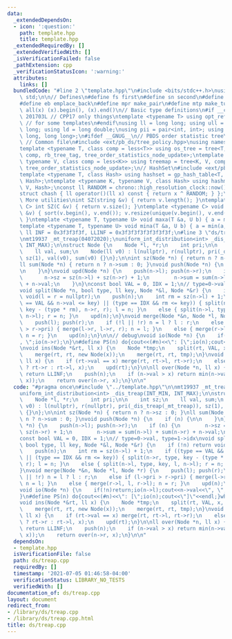 ```yaml
---
data:
  _extendedDependsOn:
  - icon: ':question:'
    path: template.hpp
    title: template.hpp
  _extendedRequiredBy: []
  _extendedVerifiedWith: []
  _isVerificationFailed: false
  _pathExtension: cpp
  _verificationStatusIcon: ':warning:'
  attributes:
    links: []
  bundledCode: "#line 2 \"template.hpp\"\n#include <bits/stdc++.h>\nusing namespace\
    \ std;\n\n// Defines\n#define fs first\n#define sn second\n#define pb push_back\n\
    #define eb emplace_back\n#define mpr make_pair\n#define mtp make_tuple\n#define\
    \ all(x) (x).begin(), (x).end()\n// Basic type definitions\n#if __cplusplus ==\
    \ 201703L // CPP17 only things\ntemplate <typename T> using opt_ref = optional<reference_wrapper<T>>;\
    \ // for some templates\n#endif\nusing ll = long long; using ull = unsigned long\
    \ long; using ld = long double;\nusing pii = pair<int, int>; using pll = pair<long\
    \ long, long long>;\n#ifdef __GNUG__\n// PBDS order statistic tree\n#include <ext/pb_ds/assoc_container.hpp>\
    \ // Common file\n#include <ext/pb_ds/tree_policy.hpp>\nusing namespace __gnu_pbds;\n\
    template <typename T, class comp = less<T>> using os_tree = tree<T, null_type,\
    \ comp, rb_tree_tag, tree_order_statistics_node_update>;\ntemplate <typename K,\
    \ typename V, class comp = less<K>> using treemap = tree<K, V, comp, rb_tree_tag,\
    \ tree_order_statistics_node_update>;\n// HashSet\n#include <ext/pb_ds/assoc_container.hpp>\n\
    template <typename T, class Hash> using hashset = gp_hash_table<T, null_type,\
    \ Hash>;\ntemplate <typename K, typename V, class Hash> using hashmap = gp_hash_table<K,\
    \ V, Hash>;\nconst ll RANDOM = chrono::high_resolution_clock::now().time_since_epoch().count();\n\
    struct chash { ll operator()(ll x) const { return x ^ RANDOM; } };\n#endif\n//\
    \ More utilities\nint SZ(string &v) { return v.length(); }\ntemplate <typename\
    \ C> int SZ(C &v) { return v.size(); }\ntemplate <typename C> void UNIQUE(vector<C>\
    \ &v) { sort(v.begin(), v.end()); v.resize(unique(v.begin(), v.end()) - v.begin());\
    \ }\ntemplate <typename T, typename U> void maxa(T &a, U b) { a = max(a, b); }\n\
    template <typename T, typename U> void mina(T &a, U b) { a = min(a, b); }\nconst\
    \ ll INF = 0x3f3f3f3f, LLINF = 0x3f3f3f3f3f3f3f3f;\n#line 3 \"ds/treap.cpp\"\n\
    \nmt19937 _mt_treap(04072020);\nuniform_int_distribution<int> _dis_treap(INT_MIN,\
    \ INT_MAX);\n\nstruct Node {\n    Node *l, *r;\n    int pri;\n\n    int sz;\n\
    \    ll val, sum;\n    Node(ll v0) : l(nullptr), r(nullptr), pri(_dis_treap(_mt_treap)),\
    \ sz(1), val(v0), sum(v0) {}\n};\n\nint sz(Node *n) { return n ? n->sz : 0; }\n\
    ll sum(Node *n) { return n ? n->sum : 0; }\nvoid push(Node *n) {\n    if (n) {\n\
    \n    }\n}\nvoid upd(Node *n) {\n    push(n->l); push(n->r);\n    if (n) {\n \
    \       n->sz = sz(n->l) + sz(n->r) + 1;\n        n->sum = sum(n->l) + sum(n->r)\
    \ + n->val;\n    }\n}\nconst bool VAL = 0, IDX = 1;\n// type=0->val, type=1->idx\n\
    void split(Node *n, bool type, ll key, Node *&l, Node *&r) {\n    if (!n) return\
    \ void(l = r = nullptr);\n    push(n);\n    int rm = sz(n->l) + 1;\n    if ((type\
    \ == VAL && n->val <= key) || (type == IDX && rm <= key)) { split(n->r, type,\
    \ key - (type * rm), n->r, r); l = n; }\n    else { split(n->l, type, key, l,\
    \ n->l); r = n; }\n    upd(n);\n}\nvoid merge(Node *&n, Node *l, Node *r) {\n\
    \    push(l); push(r);\n    if (!l || !r) n = l ? l : r;\n    else if (l->pri\
    \ > r->pri) { merge(l->r, l->r, r); n = l; }\n    else { merge(r->l, l, r->l);\
    \ n = r; }\n    upd(n);\n}\n\n// debug\nvoid io(Node *n) {\n    if(!n)return;io(n->l);cout<<n->val<<\"\
    , \";io(n->r);\n}\n#define PS(n) do{cout<<(#n)<<\": [\";io(n);cout<<\"]\"<<endl;}while(0)\n\
    \nvoid ins(Node *&rt, ll x) {\n    Node *tmp;\n    split(rt, VAL, x, rt, tmp);\n\
    \    merge(rt, rt, new Node(x));\n    merge(rt, rt, tmp);\n}\nvoid rem(Node *&rt,\
    \ ll x) {\n    if (rt->val == x) merge(rt, rt->l, rt->r);\n    else rem(x > rt->val\
    \ ? rt->r : rt->l, x);\n    upd(rt);\n}\n\nll over(Node *n, ll x) {\n    if (!n)\
    \ return LLINF;\n    push(n);\n    if (n->val > x) return min(n->val, over(n->l,\
    \ x));\n    return over(n->r, x);\n}\n\n"
  code: "#pragma once\n#include \"../template.hpp\"\n\nmt19937 _mt_treap(04072020);\n\
    uniform_int_distribution<int> _dis_treap(INT_MIN, INT_MAX);\n\nstruct Node {\n\
    \    Node *l, *r;\n    int pri;\n\n    int sz;\n    ll val, sum;\n    Node(ll\
    \ v0) : l(nullptr), r(nullptr), pri(_dis_treap(_mt_treap)), sz(1), val(v0), sum(v0)\
    \ {}\n};\n\nint sz(Node *n) { return n ? n->sz : 0; }\nll sum(Node *n) { return\
    \ n ? n->sum : 0; }\nvoid push(Node *n) {\n    if (n) {\n\n    }\n}\nvoid upd(Node\
    \ *n) {\n    push(n->l); push(n->r);\n    if (n) {\n        n->sz = sz(n->l) +\
    \ sz(n->r) + 1;\n        n->sum = sum(n->l) + sum(n->r) + n->val;\n    }\n}\n\
    const bool VAL = 0, IDX = 1;\n// type=0->val, type=1->idx\nvoid split(Node *n,\
    \ bool type, ll key, Node *&l, Node *&r) {\n    if (!n) return void(l = r = nullptr);\n\
    \    push(n);\n    int rm = sz(n->l) + 1;\n    if ((type == VAL && n->val <= key)\
    \ || (type == IDX && rm <= key)) { split(n->r, type, key - (type * rm), n->r,\
    \ r); l = n; }\n    else { split(n->l, type, key, l, n->l); r = n; }\n    upd(n);\n\
    }\nvoid merge(Node *&n, Node *l, Node *r) {\n    push(l); push(r);\n    if (!l\
    \ || !r) n = l ? l : r;\n    else if (l->pri > r->pri) { merge(l->r, l->r, r);\
    \ n = l; }\n    else { merge(r->l, l, r->l); n = r; }\n    upd(n);\n}\n\n// debug\n\
    void io(Node *n) {\n    if(!n)return;io(n->l);cout<<n->val<<\", \";io(n->r);\n\
    }\n#define PS(n) do{cout<<(#n)<<\": [\";io(n);cout<<\"]\"<<endl;}while(0)\n\n\
    void ins(Node *&rt, ll x) {\n    Node *tmp;\n    split(rt, VAL, x, rt, tmp);\n\
    \    merge(rt, rt, new Node(x));\n    merge(rt, rt, tmp);\n}\nvoid rem(Node *&rt,\
    \ ll x) {\n    if (rt->val == x) merge(rt, rt->l, rt->r);\n    else rem(x > rt->val\
    \ ? rt->r : rt->l, x);\n    upd(rt);\n}\n\nll over(Node *n, ll x) {\n    if (!n)\
    \ return LLINF;\n    push(n);\n    if (n->val > x) return min(n->val, over(n->l,\
    \ x));\n    return over(n->r, x);\n}\n\n"
  dependsOn:
  - template.hpp
  isVerificationFile: false
  path: ds/treap.cpp
  requiredBy: []
  timestamp: '2021-07-05 01:46:58-04:00'
  verificationStatus: LIBRARY_NO_TESTS
  verifiedWith: []
documentation_of: ds/treap.cpp
layout: document
redirect_from:
- /library/ds/treap.cpp
- /library/ds/treap.cpp.html
title: ds/treap.cpp
---
```

